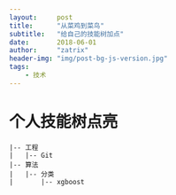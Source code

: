 ```yaml
---
layout:     post
title:      "从菜鸡到菜鸟"
subtitle:   "给自己的技能树加点"
date:       2018-06-01
author:     "zatrix"
header-img: "img/post-bg-js-version.jpg"
tags:
    - 技术
---
```


# 个人技能树点亮

```
|-- 工程
|   |-- Git
|-- 算法
|   |-- 分类
|   	|-- xgboost
```
